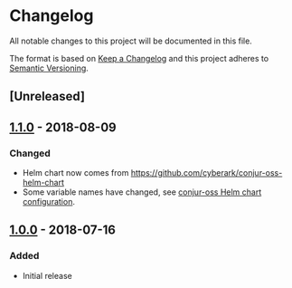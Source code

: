 # Changelog
All notable changes to this project will be documented in this file.

The format is based on [Keep a Changelog](http://keepachangelog.com/en/1.0.0/)
and this project adheres to [Semantic Versioning](http://semver.org/spec/v2.0.0.html).

## [Unreleased]

## [1.1.0](https://github.com/cyberark/conjur-google-cloud-launcher/releases/tag/v1.1.0) - 2018-08-09
### Changed
- Helm chart now comes from https://github.com/cyberark/conjur-oss-helm-chart
- Some variable names have changed, see [conjur-oss Helm chart configuration](https://github.com/cyberark/conjur-oss-helm-chart/tree/master/conjur-oss#configuration).

## [1.0.0](https://github.com/cyberark/conjur-google-cloud-launcher/releases/tag/v1.0.0) - 2018-07-16
### Added
- Initial release
